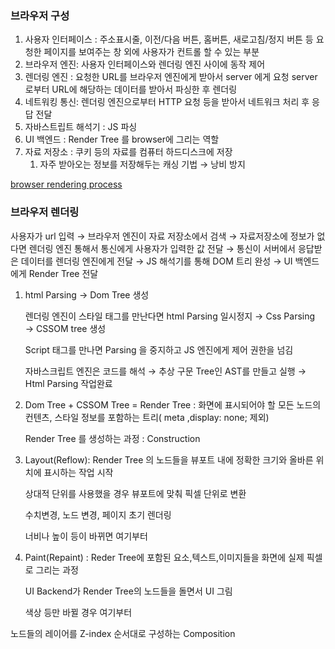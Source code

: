 ### 브라우저 구성

1. 사용자 인터페이스 : 주소표시줄, 이전/다음 버튼, 홈버튼, 새로고침/정지 버튼 등 요청한 페이지를 보여주는 창 외에 사용자가 컨트롤 할 수 있는 부분
2. 브라우저 엔진: 사용자 인터페이스와 렌더링 엔진 사이에 동작 제어
3. 렌더링 엔진 : 요청한 URL를 브라우저 엔진에게 받아서 server 에게 요청
   server 로부터 URL에 해당하는 데이터를 받아서 파싱한 후 렌더링
4. 네트워킹 통신: 렌더링 엔진으로부터 HTTP 요청 등을 받아서 네트워크 처리 후 응답 전달
5. 자바스트립트 해석기 : JS 파싱
6. UI 백엔드 : Render Tree 를 browser에 그리는 역할
7. 자료 저장소 : 쿠키 등의 자료를 컴퓨터 하드디스크에 저장
   1. 자주 받아오는 정보를 저장해두는 캐싱 기법 → 낭비 방지

[browser rendering process](https://davidhwang.netlify.app/Developments/browser-rendering-process/)

### 브라우저 렌더링

사용자가 url 입력 → 브라우저 엔진이 자료 저장소에서 검색 → 자료저장소에 정보가 없다면 렌더링 엔진 통해서 통신에게 사용자가 입력한 값 전달 → 통신이 서버에서 응답받은 데이터를 렌더링 엔진에게 전달 → JS 해석기를 통해 DOM 트리 완성 → UI 백엔드에게 Render Tree 전달

1. html Parsing → Dom Tree 생성

   렌더링 엔진이 스타일 태그를 만난다면 html Parsing 일시정지 → Css Parsing → CSSOM tree 생성

   Script 태그를 만나면 Parsing 을 중지하고 JS 엔진에게 제어 권한을 넘김

   자바스크립트 엔진은 코드를 해석 → 추상 구문 Tree인 AST를 만들고 실행 → Html Parsing 작업완료

2. Dom Tree + CSSOM Tree = Render Tree : 화면에 표시되어야 할 모든 노드의 컨텐츠, 스타일 정보를 포함하는 트리( meta ,display: none; 제외)

   Render Tree 를 생성하는 과정 : Construction

3. Layout(Reflow): Render Tree 의 노드들을 뷰포트 내에 정확한 크기와 올바른 위치에 표시하는 작업 시작

   상대적 단위를 사용했을 경우 뷰포트에 맞춰 픽셀 단위로 변환

   수치변경, 노드 변경, 페이지 초기 렌더링

   너비나 높이 등이 바뀌면 여기부터

4. Paint(Repaint) : Reder Tree에 포함된 요소,텍스트,이미지들을 화면에 실제 픽셀로 그리는 과정

   UI Backend가 Render Tree의 노드들을 돌면서 UI 그림

   색상 등만 바뀔 경우 여기부터

노드들의 레이어를 Z-index 순서대로 구성하는 Composition
